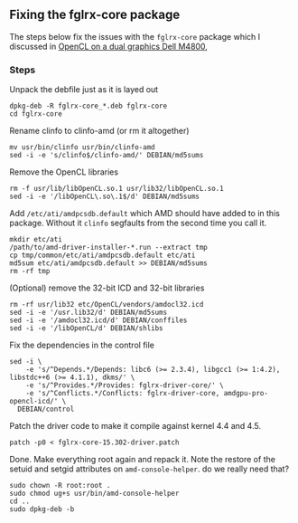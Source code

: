 ## Fixing the fglrx-core package

The steps below fix the issues with the `fglrx-core` package which I discussed in
[OpenCL on a dual graphics Dell M4800](http://io.zwets.it/2016/08/18/opencl-on-a-dual-graphics-dell-m4800/),


### Steps 

Unpack the debfile just as it is layed out

    dpkg-deb -R fglrx-core_*.deb fglrx-core
    cd fglrx-core

Rename clinfo to clinfo-amd (or rm it altogether)

    mv usr/bin/clinfo usr/bin/clinfo-amd
    sed -i -e 's/clinfo$/clinfo-amd/' DEBIAN/md5sums

Remove the OpenCL libraries

    rm -f usr/lib/libOpenCL.so.1 usr/lib32/libOpenCL.so.1
    sed -i -e '/libOpenCL\.so\.1$/d' DEBIAN/md5sums

Add `/etc/ati/amdpcsdb.default` which AMD should have added to in this package.
Without it `clinfo` segfaults from the second time you call it.

    mkdir etc/ati
    /path/to/amd-driver-installer-*.run --extract tmp
    cp tmp/common/etc/ati/amdpcsdb.default etc/ati
    md5sum etc/ati/amdpcsdb.default >> DEBIAN/md5sums
    rm -rf tmp

(Optional) remove the 32-bit ICD and 32-bit libraries

    rm -rf usr/lib32 etc/OpenCL/vendors/amdocl32.icd
    sed -i -e '/usr.lib32/d' DEBIAN/md5sums
    sed -i -e '/amdocl32.icd/d' DEBIAN/conffiles
    sed -i -e '/libOpenCL/d' DEBIAN/shlibs

Fix the dependencies in the control file

    sed -i \
        -e 's/^Depends.*/Depends: libc6 (>= 2.3.4), libgcc1 (>= 1:4.2), libstdc++6 (>= 4.1.1), dkms/' \
        -e 's/^Provides.*/Provides: fglrx-driver-core/' \
        -e 's/^Conflicts.*/Conflicts: fglrx-driver-core, amdgpu-pro-opencl-icd/' \
      DEBIAN/control

Patch the driver code to make it compile against kernel 4.4 and 4.5.

    patch -p0 < fglrx-core-15.302-driver.patch

Done.  Make everything root again and repack it.  Note the restore of the setuid
and setgid attributes on `amd-console-helper`.  do we really need that?

    sudo chown -R root:root .
    sudo chmod ug+s usr/bin/amd-console-helper
    cd ..
    sudo dpkg-deb -b


